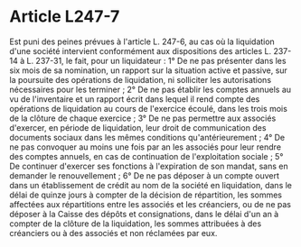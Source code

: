 # Article L247-7

Est puni des peines prévues à l'article L. 247-6, au cas où la liquidation d'une société intervient conformément aux dispositions des articles L. 237-14 à L. 237-31, le fait, pour un liquidateur :   1° De ne pas présenter dans les six mois de sa nomination, un rapport sur la situation active et passive, sur la poursuite des opérations de liquidation, ni solliciter les autorisations nécessaires pour les terminer ;   2° De ne pas établir les comptes annuels au vu de l'inventaire et un rapport écrit dans lequel il rend compte des opérations de liquidation au cours de l'exercice écoulé, dans les trois mois de la clôture de chaque exercice ;   3° De ne pas permettre aux associés d'exercer, en période de liquidation, leur droit de communication des documents sociaux dans les mêmes conditions qu'antérieurement ;   4° De ne pas convoquer au moins une fois par an les associés pour leur rendre des comptes annuels, en cas de continuation de l'exploitation sociale ;   5° De continuer d'exercer ses fonctions à l'expiration de son mandat, sans en demander le renouvellement ;   6° De ne pas déposer à un compte ouvert dans un établissement de crédit au nom de la société en liquidation, dans le délai de quinze jours à compter de la décision de répartition, les sommes affectées aux répartitions entre les associés et les créanciers, ou de ne pas déposer à la Caisse des dépôts et consignations, dans le délai d'un an à compter de la clôture de la liquidation, les sommes attribuées à des créanciers ou à des associés et non réclamées par eux.